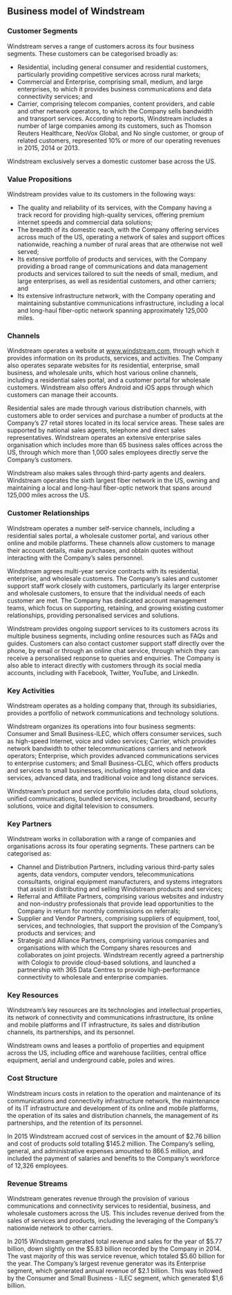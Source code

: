Business model of Windstream
----------------------------

 ### Customer Segments

 Windstream serves a range of customers across its four business segments. These customers can be categorised broadly as:

  * Residential, including general consumer and residential customers, particularly providing competitive services across rural markets;
 * Commercial and Enterprise, comprising small, medium, and large enterprises, to which it provides business communications and data connectivity services; and
 * Carrier, comprising telecom companies, content providers, and cable and other network operators, to which the Company sells bandwidth and transport services.
  According to reports, Windstream includes a number of large companies among its customers, such as Thomson Reuters Healthcare, NeoVox Global, and No single customer, or group of related customers, represented 10% or more of our operating revenues in 2015, 2014 or 2013.

 Windstream exclusively serves a domestic customer base across the US.

 ### Value Propositions

 Windstream provides value to its customers in the following ways:

  * The quality and reliability of its services, with the Company having a track record for providing high-quality services, offering premium internet speeds and commercial data solutions;
 * The breadth of its domestic reach, with the Company offering services across much of the US, operating a network of sales and support offices nationwide, reaching a number of rural areas that are otherwise not well served;
 * Its extensive portfolio of products and services, with the Company providing a broad range of communications and data management products and services tailored to suit the needs of small, medium, and large enterprises, as well as residential customers, and other carriers; and
 * Its extensive infrastructure network, with the Company operating and maintaining substantive communications infrastructure, including a local and long-haul fiber-optic network spanning approximately 125,000 miles.
  ### Channels

 Windstream operates a website at www.windstream.com, through which it provides information on its products, services, and activities. The Company also operates separate websites for its residential, enterprise, small business, and wholesale units, which host various online channels, including a residential sales portal, and a customer portal for wholesale customers. Windstream also offers Android and iOS apps through which customers can manage their accounts.

 Residential sales are made through various distribution channels, with customers able to order services and purchase a number of products at the Company’s 27 retail stores located in its local service areas. These sales are supported by national sales agents, telephone and direct sales representatives. Windstream operates an extensive enterprise sales organisation which includes more than 65 business sales offices across the US, through which more than 1,000 sales employees directly serve the Company’s customers.

 Windstream also makes sales through third-party agents and dealers. Windstream operates the sixth largest fiber network in the US, owning and maintaining a local and long-haul fiber-optic network that spans around 125,000 miles across the US.

 ### Customer Relationships

 Windstream operates a number self-service channels, including a residential sales portal, a wholesale customer portal, and various other online and mobile platforms. These channels allow customers to manage their account details, make purchases, and obtain quotes without interacting with the Company’s sales personnel.

 Windstream agrees multi-year service contracts with its residential, enterprise, and wholesale customers. The Company’s sales and customer support staff work closely with customers, particularly its larger enterprise and wholesale customers, to ensure that the individual needs of each customer are met. The Company has dedicated account management teams, which focus on supporting, retaining, and growing existing customer relationships, providing personalised services and solutions.

 Windstream provides ongoing support services to its customers across its multiple business segments, including online resources such as FAQs and guides. Customers can also contact customer support staff directly over the phone, by email or through an online chat service, through which they can receive a personalised response to queries and enquiries. The Company is also able to interact directly with customers through its social media accounts, including with Facebook, Twitter, YouTube, and LinkedIn.

 ### Key Activities

 Windstream operates as a holding company that, through its subsidiaries, provides a portfolio of network communications and technology solutions.

 Windstream organizes its operations into four business segments: Consumer and Small Business-ILEC, which offers consumer services, such as high-speed Internet, voice and video services; Carrier, which provides network bandwidth to other telecommunications carriers and network operators; Enterprise, which provides advanced communications services to enterprise customers; and Small Business-CLEC, which offers products and services to small businesses, including integrated voice and data services, advanced data, and traditional voice and long distance services.

 Windstream’s product and service portfolio includes data, cloud solutions, unified communications, bundled services, including broadband, security solutions, voice and digital television to consumers.

 ### Key Partners

 Windstream works in collaboration with a range of companies and organisations across its four operating segments. These partners can be categorised as:

  * Channel and Distribution Partners, including various third-party sales agents, data vendors, computer vendors, telecommunications consultants, original equipment manufacturers, and systems integrators that assist in distributing and selling Windstream products and services;
 * Referral and Affiliate Partners, comprising various websites and industry and non-industry professionals that provide lead opportunities to the Company in return for monthly commissions on referrals;
 * Supplier and Vendor Partners, comprising suppliers of equipment, tool, services, and technologies, that support the provision of the Company’s products and services; and
 * Strategic and Alliance Partners, comprising various companies and organisations with which the Company shares resources and collaborates on joint projects.
  Windstream recently agreed a partnership with Cologix to provide cloud-based solutions, and launched a partnership with 365 Data Centres to provide high-performance connectivity to wholesale and enterprise companies.

 ### Key Resources

 Windstream’s key resources are its technologies and intellectual properties, its network of connectivity and communications infrastructure, its online and mobile platforms and IT infrastructure, its sales and distribution channels, its partnerships, and its personnel.

 Windstream owns and leases a portfolio of properties and equipment across the US, including office and warehouse facilities, central office equipment, aerial and underground cable, poles and wires.

 ### Cost Structure

 Windstream incurs costs in relation to the operation and maintenance of its communications and connectivity infrastructure network, the maintenance of its IT infrastructure and development of its online and mobile platforms, the operation of its sales and distribution channels, the management of its partnerships, and the retention of its personnel.

 In 2015 Windstream accrued cost of services in the amount of $2.76 billion and cost of products sold totalling $145.2 million. The Company’s selling, general, and administrative expenses amounted to 866.5 million, and included the payment of salaries and benefits to the Company’s workforce of 12,326 employees.

 ### Revenue Streams

 Windstream generates revenue through the provision of various communications and connectivity services to residential, business, and wholesale customers across the US. This includes revenue derived from the sales of services and products, including the leveraging of the Company’s nationwide network to other carriers.

 In 2015 Windstream generated total revenue and sales for the year of $5.77 billion, down slightly on the $5.83 billion recorded by the Company in 2014. The vast majority of this was service revenue, which totaled $5.60 billion for the year. The Company’s largest revenue generator was its Enterprise segment, which generated annual revenue of $2.1 billion. This was followed by the Consumer and Small Business - ILEC segment, which generated $1,6 billion.